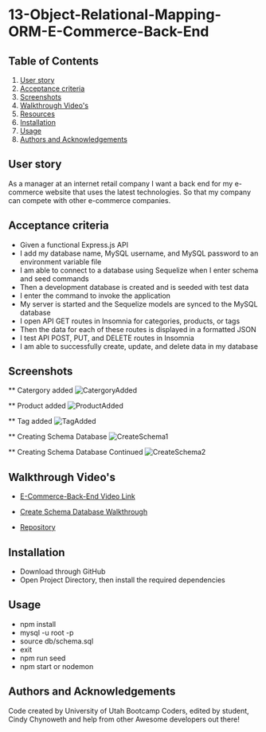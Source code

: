 # 13-Object-Relational-Mapping-ORM-E-Commerce-Back-End


## Table of Contents

1. [User story](#user-story)
2. [Acceptance criteria](#acceptance-criteria)
3. [Screenshots](#screenshots)
4. [Walkthrough Video's](#walkthrough-video's)
5. [Resources](#resources)
6. [Installation](#installation)
7. [Usage](#usage)
8. [Authors and Acknowledgements](#authors-and-acknowledgements)

## User story

As a manager at an internet retail company I want a back end for my e-commerce website that uses the latest technologies.  So that my company can compete with other e-commerce companies.

## Acceptance criteria

- Given a functional Express.js API
- I add my database name, MySQL username, and MySQL password to an environment variable file
- I am able to connect to a database using Sequelize when I enter schema and seed commands
- Then a development database is created and is seeded with test data
- I enter the command to invoke the application
- My server is started and the Sequelize models are synced to the MySQL database
- I open API GET routes in Insomnia for categories, products, or tags
- Then the data for each of these routes is displayed in a formatted JSON
- I test API POST, PUT, and DELETE routes in Insomnia
- I am able to successfully create, update, and delete data in my database


## Screenshots

** Catergory added
![CatergoryAdded](https://user-images.githubusercontent.com/105569378/197310707-18076835-4f03-4e2f-86b9-343e2ab3803b.png)

** Product added
![ProductAdded](https://user-images.githubusercontent.com/105569378/197310709-f48d65a4-60f5-4d63-a94b-f441f2e6191d.png)

** Tag added
![TagAdded](https://user-images.githubusercontent.com/105569378/197310712-1b0ee416-59f3-4ec1-a172-96a6f75d72af.png)

** Creating Schema Database
![CreateSchema1](https://user-images.githubusercontent.com/105569378/198773991-b740d514-5f3d-46b0-9fc8-4961cbba5fa1.png)

** Creating Schema Database Continued
![CreateSchema2](https://user-images.githubusercontent.com/105569378/198775570-9cdd16ec-6825-4586-a4ec-635c237c6eb2.png)

## Walkthrough Video's

- [E-Commerce-Back-End Video Link](https://drive.google.com/file/u/1/d/18WWQQKblRJP7qggZcz-lnyMHr0n5vKH6/view)

- [Create Schema Database Walkthrough](https://drive.google.com/file/d/1MkeP7Q4K6ajfa4BPDmyBKu25Y7Jqfr_1/view)

- [Repository](https://github.com/Cinderbeast/13-Object-Relational-Mapping-ORM-E-Commerce-Back-End)

## Installation
- Download through GitHub
- Open Project Directory, then install the required dependencies

## Usage
- npm install
- mysql -u root -p 
- source db/schema.sql
- exit
- npm run seed
- npm start or nodemon

## Authors and Acknowledgements

Code created by University of Utah Bootcamp Coders, edited by student, Cindy Chynoweth and help from other Awesome developers out there!